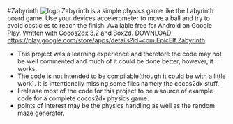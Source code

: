 #Zabyrinth
![logo](https://github.com/Zachacious/Zabyrinth/blob/master/Zabrynth-Physics.jpg) 
 Zabyrinth is a simple physics game like the Labyrinth board game. Use your devices accelerometer to move a ball and try to avoid obsticles to reach the finish. Available free for Android on Google Play. Written with Cocos2dx 3.2 and Box2d. DOWNLOAD: https://play.google.com/store/apps/details?id=com.EpicElf.Zabyrinth
 
 - This project was a learning experience and therefore the code may not be well commented and much of it could be done better, however, it works.
 - The code is not intended to be compilable(though it could be with a little work). It is intentionally missing some files namely the cocos2dx stuff.
 - I release most of the code for this project to be a source of example code for a complete cocos2dx physics game.
 - points of interest may be the physics handling as well as the random maze generator.
 

